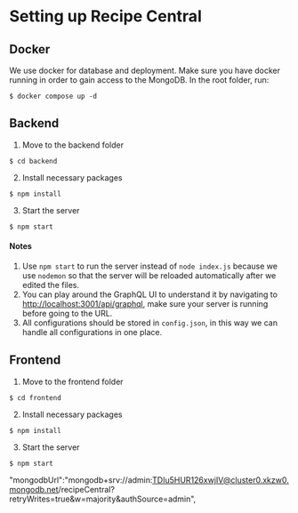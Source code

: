 # Setting up Recipe Central

## Docker
We use docker for database and deployment. Make sure you have docker running in order to gain access to the MongoDB. In the root folder, run:
```
$ docker compose up -d
```

## Backend
1. Move to the backend folder
```
$ cd backend
```
2. Install necessary packages
```
$ npm install
```
3. Start the server
```
$ npm start
```

#### Notes
1. Use `npm start` to run the server instead of `node index.js` because we use `nodemon` so that the server will be reloaded automatically after we edited the files.
2. You can play around the GraphQL UI to understand it by navigating to [http://localhost:3001/api/graphql](http://localhost:3001/api/graphql), make sure your server is running before going to the URL.
3. All configurations should be stored in `config.json`, in this way we can handle all configurations in one place.

## Frontend
1. Move to the frontend folder
```
$ cd frontend
```
2. Install necessary packages
```
$ npm install
```
3. Start the server
```
$ npm start
```
  "mongodbUrl":"mongodb+srv://admin:TDIu5HUR126xwjIV@cluster0.xkzw0.mongodb.net/recipeCentral?retryWrites=true&w=majority&authSource=admin",
